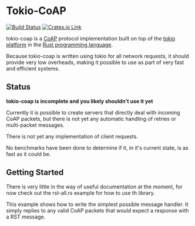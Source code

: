 Tokio-CoAP
==========

[![Build Status](https://travis-ci.org/azdle/tokio-coap.svg?branch=master)](https://travis-ci.org/azdle/tokio-coap)
[![Crates.io Link](http://meritbadge.herokuapp.com/tokio-coap)](https://crates.io/crates/tokio-coap)

tokio-coap is a [CoAP](https://tools.ietf.org/html/rfc7252) protocol
implementation built on top of the [tokio platform](https://tokio.rs/)
in the [Rust programming language](https://rust-lang.org).

Because tokio-coap is written using tokio for all network requests, it should
provide very low overheads, making it possible to use as part of very fast and
efficient systems.

Status
------

**tokio-coap is incomplete and you likely shouldn't use it yet**

Currently it is possible to create servers that directly deal with incoming
CoAP packets, but there is not yet any automatic handling of retries or
multi-packet messages.

There is not yet any implementation of client requests.

No benchmarks have been done to determine if it, in it's current state, is as
fast as it could be.


Getting Started
---------------

There is very little in the way of useful documentation at the moment, for now
check out the rst-all.rs example for how to use th library.

This example shows how to write the simplest possible message handler. It
simply replies to any valid CoAP packets that would expect a response with a
RST message.
